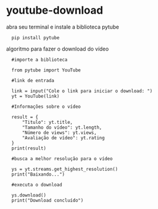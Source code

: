 # youtube-download

abra seu terminal e instale a biblioteca pytube

      pip install pytube
       
algoritmo para fazer o download do vídeo

      #importe a biblioteca
      
      from pytube import YouTube

      #link de entrada
      
      link = input("Cole o link para iniciar o download: ")
      yt = YouTube(link)

      #Informações sobre o vídeo
      
      result = {
          "Titulo": yt.title,
          "Tamanho do vídeo": yt.length,
          "Número de views": yt.views,
          "Avaliação de vídeo": yt.rating
      }
      print(result)

      #busca a melhor resolução para o vídeo
      
      ys = yt.streams.get_highest_resolution()
      print("Baixando...")

      #executa o download
      
      ys.download()
      print("Download concluído")
